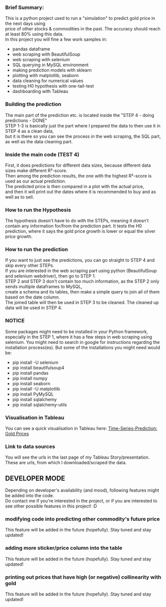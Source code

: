 ### Brief Summary:
This is a python project used to run a "simulation" to predict gold price in the next days using <br>
price of other stocks & commodities in the past. The accuracy should reach at least 80% using this data. <br>
In this project you will fine a few work samples in:
- pandas dataframe
- web scraping with BeautifulSoup
- web scraping with selenium
- SQL querying in MySQL environment
- making prediction models with sklearn
- plotting with matplotlib, seaborn
- data cleaning for numerical values
- testing H0 hypothesis with one-tail-test
- dashboarding with Tableau

### Building the prediction
The main part of the prediction etc. is located inside the "STEP 4 - doing predictions - DONE" <br>
STEP 1-3 is basically just the part where I prepared the data to then use it in STEP 4 as a clean data, <br>
but it is there so you can see the process in the web scraping, the SQL part, as well as the data cleaning part.

### Inside the main code (TEST 4)
First, it does predictions for different data sizes, because different data sizes make different R²-score. <br>
Then among the prediction results, the one with the highest R²-score is used as our actual prediction. <br>
The predicted price is then compared in a plot with the actual price, <br>
and then it will print out the dates where it is recommended to buy and as well as to sell. 

### How to run the Hypothesis
The hypothesis doesn't have to do with the STEPs, meaning it doesn't contain any information for/from the prediction part. 
It tests the H0 prediction, where it says the gold price growth is lower or equal the silver price growth. <br>

### How to run the prediction
If you want to just see the predictions, you can go straight to STEP 4 and skip every other STEPs. <br>
If you are interested in the web scraping part using python (BeautifulSoup and selenium webdriver), then go to STEP 1. <br>
STEP 2 and STEP 3 don't contain too much information, as the STEP 2 only sends multiple dataframes to MySQL, <br>
create a schema and its tables, then make a simple query to join all of them based on the date column. <br>
The joined table will then be used in STEP 3 to be cleaned. The cleaned up data will be used in STEP 4.

### NOTICE
Some packages might need to be installed in your Python framework, especially in the STEP 1, where it has 
a few steps in web scraping using selenium. You might need to search in google for instructions regarding 
the installation process(es). But some of the installations you might need would be:
- pip install -U selenium
- pip install beautifulsoup4
- pip install pandas
- pip install numpy
- pip install seaborn
- pip install -U matplotlib
- pip install PyMySQL
- pip install sqlalchemy
- pip install sqlalchemy-utils


### Visualisation in Tableau
You can see a quick visualisation in Tableau here: [Time-Series-Prediction: Gold Prices](https://public.tableau.com/app/profile/muhammad.dimas.abdul.aziz.cakradewa/viz/Time-Series-PredictionGoldPrices/Presentation?publish=yes)

### Link to data sources
You will see the urls in the last page of my Tableau Story/presentation. These are urls, from which I downloaded/scraped the data.

## DEVELOPER MODE
Depending on developer's availability (and mood), following features might be added into the code.<br>
Do contact me if you're interested in the project, or if you are interested to see other possible features in this project! :D

### modifying code into predicting other commodity's future price
This feature will be added in the future (hopefully). Stay tuned and stay updated!

### adding more sticker/price column into the table
This feature will be added in the future (hopefully). Stay tuned and stay updated!

### printing out prices that have high (or negative) collinearity with gold
This feature will be added in the future (hopefully). Stay tuned and stay updated!